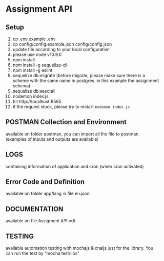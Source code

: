 Assignment API
==============

Setup
------------
1. cp .env.example .env
2. cp config/config.example.json config/config.json
3. update file according to your local configuration
4. please use node v10.9.0
5. npm install
6. npm install -g sequelize-cli
7. npm install -g eslint
8. sequelize db:migrate (before migrate, please make sure there is a scheme with the same name in postgres. in this example the assignment schema)
9. sequelize db:seed:all
10. nodemon index.js
11. hit http://localhost:8585
12. if the request stuck, please try to restart `nodemon index.js`


POSTMAN Collection and Environment
------------
available on folder postman, you can import all the file to postman. (examples of inputs and outputs are available)

LOGS
------------
containing information of application and cron (when cron activated)

Error Code and Definition
------------
available on folder app/lang in file en.json

DOCUMENTATION
------------
available on file Assigment API.odt

TESTING
-----------
available automation testing with mochajs & chaijs just for the library. You can run
the test by "mocha test/libs"